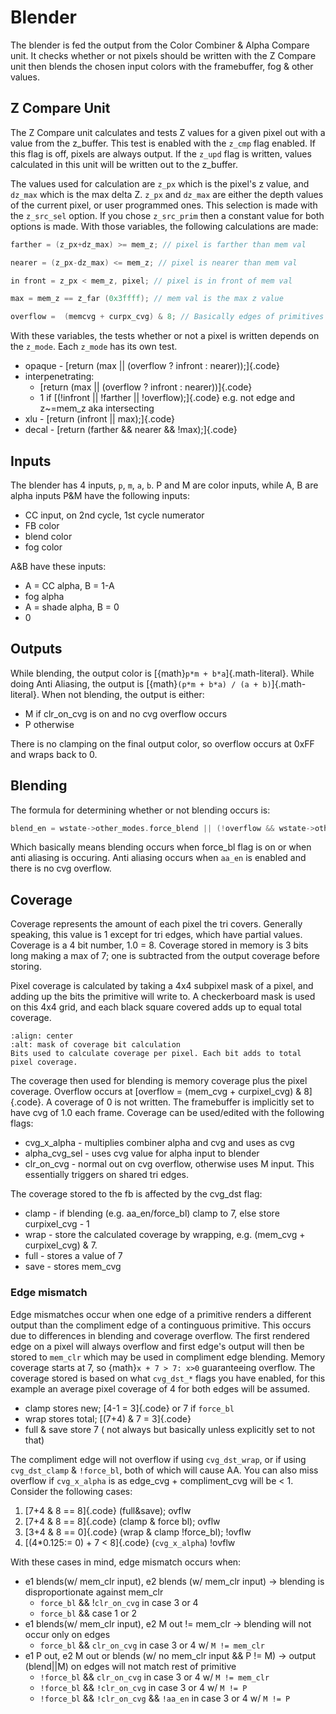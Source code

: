 # Blender

The blender is fed the output from the Color Combiner & Alpha Compare unit. It checks whether or not pixels should be written with the Z Compare unit then blends the chosen input colors with the framebuffer, fog & other values.

## Z Compare Unit

The Z Compare unit calculates and tests Z values for a given pixel out with a value from the z_buffer. This test is enabled with the `z_cmp` flag enabled. If this flag is off, pixels are always output. If the `z_upd` flag is written, values calculated in this unit will be written out to the z_buffer.

The values used for calculation are `z_px` which is the pixel's z value, and `dz_max` which is the max delta Z. `z_px` and `dz_max` are either the depth values of the current pixel, or user programmed ones. This selection is made with the `z_src_sel` option. If you chose `z_src_prim` then a constant value for both options is made. With those variables, the following calculations are made:

```C
farther = (z_px+dz_max) >= mem_z; // pixel is farther than mem val

nearer = (z_px-dz_max) <= mem_z; // pixel is nearer than mem val

in front = z_px < mem_z, pixel; // pixel is in front of mem val

max = mem_z == z_far (0x3ffff); // mem val is the max z value

overflow =  (memcvg + curpx_cvg) & 8; // Basically edges of primitives but not always
```

With these variables, the tests whether or not a pixel is written depends on the `z_mode`. Each `z_mode` has its own test.
- opaque - [return (max || (overflow ? infront : nearer));]{.code}
- interpenetrating:
	- [return (max || (overflow ? infront : nearer))]{.code}
	- 1 if [(!infront || !farther || !overflow);]{.code} e.g. not edge and z~=mem_z aka intersecting
- xlu - [return (infront || max);]{.code}
- decal - [return (farther && nearer \&\& !max);]{.code}

## Inputs

The blender has 4 inputs, `p`, `m`, `a`, `b`. P and M are color inputs, while A, B are alpha inputs
P&M have the following inputs:
- CC input, on 2nd cycle, 1st cycle numerator
- FB color
- blend color
- fog color

A&B have these inputs:
- A = CC alpha, B = 1-A
- fog alpha
- A = shade alpha, B = 0
- 0

## Outputs

While blending, the output color is [{math}`p*m + b*a`]{.math-literal}. While doing Anti Aliasing, the output is [{math}`(p*m + b*a) / (a + b)`]{.math-literal}. When not blending, the output is either:
- M if clr_on_cvg is on and no cvg overflow occurs
- P otherwise

There is no clamping on the final output color, so overflow occurs at 0xFF
and wraps back to 0.

## Blending

The formula for determining whether or not blending occurs is:
```c
blend_en = wstate->other_modes.force_blend || (!overflow && wstate->other_modes.antialias_en && farther);
```
Which basically means blending occurs when force_bl flag is on or when anti aliasing is occuring. Anti aliasing occurs when `aa_en` is enabled and there is no cvg overflow.


## Coverage

Coverage represents the amount of each pixel the tri covers. Generally speaking, this value is 1 except for tri edges, which
have partial values. Coverage is a 4 bit number, 1.0 = 8. Coverage stored in memory is 3 bits long making a max of 7; one is subtracted from the output coverage before storing.

Pixel coverage is calculated by taking a 4x4 subpixel mask of a pixel, and adding up the bits the primitive will write to. A checkerboard mask is
used on this 4x4 grid, and each black square covered adds up to equal total coverage.

```{figure} coverage_mask.png
:align: center
:alt: mask of coverage bit calculation
Bits used to calculate coverage per pixel. Each bit adds to total pixel coverage.
```

The coverage then used for blending is memory coverage plus the pixel coverage. Overflow occurs
at [overflow = (mem_cvg + curpixel_cvg) & 8]{.code}.
A coverage of 0 is not written. The framebuffer is implicitly set to have cvg of 1.0 each frame.
Coverage can be used/edited with the following flags:

* cvg_x_alpha - multiplies combiner alpha and cvg and uses as cvg
* alpha_cvg_sel - uses cvg value for alpha input to blender
* clr_on_cvg - normal out on cvg overflow, otherwise uses M input. This essentially triggers on shared tri edges.

The coverage stored to the fb is affected by the cvg_dst flag:

* clamp - if blending (e.g. aa_en/force_bl) clamp to 7, else store curpixel_cvg - 1
* wrap - store the calculated coverage by wrapping, e.g. (mem_cvg + curpixel_cvg) & 7.
* full - stores a value of 7
* save - stores mem_cvg

### Edge mismatch

Edge mismatches occur when one edge of a primitive renders a different output than the compliment edge of a continguous primitive. This occurs due to
differences in blending and coverage overflow. The first rendered edge on a pixel will always overflow and first edge's output will then be stored to `mem_clr` which may be used in compliment edge blending. Memory coverage starts at 7, so {math}`x + 7 > 7: x>0` guaranteeing overflow. The coverage stored is based on what `cvg_dst_*` flags you have enabled, for this example an average pixel coverage of 4 for both edges will be assumed.
 - clamp stores new; [4-1 = 3]{.code} or 7 if `force_bl`
 - wrap stores total;  [(7+4) & 7 = 3]{.code}
 - full & save store 7 ( not always but basically unless explicitly set to not that)
 
The compliment edge will not overflow if using `cvg_dst_wrap`, or if using `cvg_dst_clamp` & `!force_bl`, both of which will cause AA.
You can also miss overflow if `cvg_x_alpha` is as edge_cvg + compliment_cvg will be < 1. Consider the following cases:
 1. [7+4 & 8 == 8]{.code} (full&save); ovflw
 2. [7+4 & 8 == 8]{.code} (clamp & force bl); ovflw
 3. [3+4 & 8 == 0]{.code} (wrap & clamp !force_bl); !ovflw
 4. [(4\*0.125:= 0) + 7 < 8]{.code} (`cvg_x_alpha`) !ovflw

With these cases in mind, edge mismatch occurs when:
- e1 blends(w/ mem_clr input), e2 blends (w/ mem_clr input) -> blending is disproportionate against mem_clr
	- `force_bl` && !`clr_on_cvg` in case 3 or 4
	- `force_bl` && case 1 or 2
- e1 blends(w/ mem_clr input), e2 M out != mem_clr -> blending will not occur only on edges
	- `force_bl` && `clr_on_cvg` in case 3 or 4 w/ `M != mem_clr`
- e1 P out, e2 M out or blends (w/ no mem_clr input && P != M) -> output (blend||M) on edges will not match rest of primitive
	- `!force_bl` && `clr_on_cvg` in case 3 or 4 w/ `M != mem_clr`
	- `!force_bl` && `!clr_on_cvg` in case 3 or 4 w/ `M != P`
	- `!force_bl` && `!clr_on_cvg` && `!aa_en` in case 3 or 4 w/ `M != P`